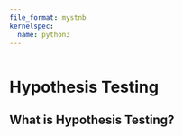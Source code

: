 ```yaml
---
file_format: mystnb
kernelspec:
  name: python3
---
```


```{title} What is hypothesis testing?
```

# Hypothesis Testing

## What is Hypothesis Testing?